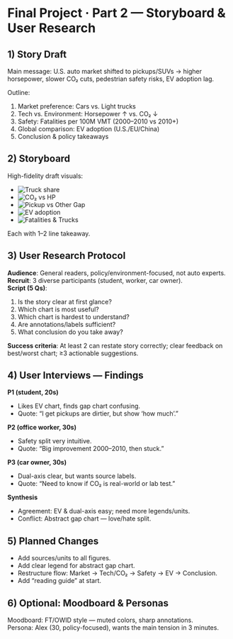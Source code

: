# Final Project · Part 2 — Storyboard & User Research

## 1) Story Draft
Main message: U.S. auto market shifted to pickups/SUVs → higher horsepower, slower CO₂ cuts, pedestrian safety risks, EV adoption lag.

Outline:
1. Market preference: Cars vs. Light trucks
2. Tech vs. Environment: Horsepower ↑ vs. CO₂ ↓
3. Safety: Fatalities per 100M VMT (2000–2010 vs 2010+)
4. Global comparison: EV adoption (U.S./EU/China)
5. Conclusion & policy takeaways

## 2) Storyboard
High-fidelity draft visuals:
- ![Truck share](images/fig_truck_share.png)
- ![CO₂ vs HP](images/fig_co2_hp.png)
- ![Pickup vs Other Gap](images/fig_gap_abstract.png)
- ![EV adoption](images/fig_ev_regions.png)
- ![Fatalities & Trucks](images/fig_fatalities_truck.png)

Each with 1–2 line takeaway.

## 3) User Research Protocol
**Audience**: General readers, policy/environment-focused, not auto experts.  
**Recruit**: 3 diverse participants (student, worker, car owner).  
**Script (5 Qs)**:
1. Is the story clear at first glance?  
2. Which chart is most useful?  
3. Which chart is hardest to understand?  
4. Are annotations/labels sufficient?  
5. What conclusion do you take away?  

**Success criteria**: At least 2 can restate story correctly; clear feedback on best/worst chart; ≥3 actionable suggestions.

## 4) User Interviews — Findings
**P1 (student, 20s)**  
- Likes EV chart, finds gap chart confusing.  
- Quote: “I get pickups are dirtier, but show ‘how much’.”  

**P2 (office worker, 30s)**  
- Safety split very intuitive.  
- Quote: “Big improvement 2000–2010, then stuck.”  

**P3 (car owner, 30s)**  
- Dual-axis clear, but wants source labels.  
- Quote: “Need to know if CO₂ is real-world or lab test.”  

**Synthesis**  
- Agreement: EV & dual-axis easy; need more legends/units.  
- Conflict: Abstract gap chart — love/hate split.  

## 5) Planned Changes
- Add sources/units to all figures.  
- Add clear legend for abstract gap chart.  
- Restructure flow: Market → Tech/CO₂ → Safety → EV → Conclusion.  
- Add “reading guide” at start.

## 6) Optional: Moodboard & Personas
Moodboard: FT/OWID style — muted colors, sharp annotations.  
Persona: Alex (30, policy-focused), wants the main tension in 3 minutes.
